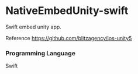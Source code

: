 # NativeEmbedUnity-swift
Swift embed unity app.

Reference https://github.com/blitzagency/ios-unity5

### Programming Language
Swift
